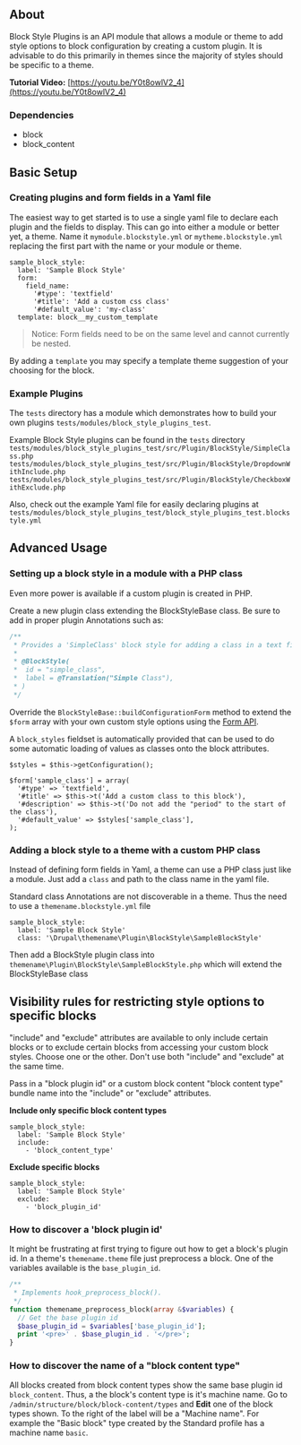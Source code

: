 ## About

Block Style Plugins is an API module that allows a module or theme to add style
options to block configuration by creating a custom plugin. It is advisable to
do this primarily in themes since the majority of styles should be specific to a
theme.

**Tutorial Video:** [https://youtu.be/Y0t8owlV2_4](https://youtu.be/Y0t8owlV2_4) 

### Dependencies

- block
- block_content

## Basic Setup

### Creating plugins and form fields in a Yaml file

The easiest way to get started is to use a single yaml file to declare each
plugin and the fields to display. This can go into either a module or better
yet, a theme. Name it `mymodule.blockstyle.yml` or `mytheme.blockstyle.yml`
replacing the first part with the name or your module or theme.

```
sample_block_style:
  label: 'Sample Block Style'
  form:
    field_name:
      '#type': 'textfield'
      '#title': 'Add a custom css class'
      '#default_value': 'my-class'
  template: block__my_custom_template
```

> Notice: Form fields need to be on the same level and cannot currently be
nested.

By adding a `template` you may specify a template theme suggestion of your
choosing for the block.

### Example Plugins

The `tests` directory has a module which demonstrates how to build your own
plugins `tests/modules/block_style_plugins_test`.

Example Block Style plugins can be found in the `tests` directory
`tests/modules/block_style_plugins_test/src/Plugin/BlockStyle/SimpleClass.php`
`tests/modules/block_style_plugins_test/src/Plugin/BlockStyle/DropdownWithInclude.php`
`tests/modules/block_style_plugins_test/src/Plugin/BlockStyle/CheckboxWithExclude.php`

Also, check out the example Yaml file for easily declaring plugins at
`tests/modules/block_style_plugins_test/block_style_plugins_test.blockstyle.yml`

## Advanced Usage

### Setting up a block style in a module with a PHP class

Even more power is available if a custom plugin is created in PHP.

Create a new plugin class extending the BlockStyleBase class. Be sure to add in
proper plugin Annotations such as:

```php
/**
 * Provides a 'SimpleClass' block style for adding a class in a text field.
 *
 * @BlockStyle(
 *  id = "simple_class",
 *  label = @Translation("Simple Class"),
 * )
 */
```

Override the `BlockStyleBase::buildConfigurationForm` method to extend the `$form` array
with your own custom style options using the
[Form API](https://api.drupal.org/api/drupal/elements).

A `block_styles` fieldset is automatically provided that can be used to do some
automatic loading of values as classes onto the block attributes.

```
$styles = $this->getConfiguration();

$form['sample_class'] = array(
  '#type' => 'textfield',
  '#title' => $this->t('Add a custom class to this block'),
  '#description' => $this->t('Do not add the "period" to the start of the class'),
  '#default_value' => $styles['sample_class'],
);
```

### Adding a block style to a theme with a custom PHP class

Instead of defining form fields in Yaml, a theme can use a PHP class just like a
module. Just add a `class` and path to the class name in the yaml file.

Standard class Annotations are not discoverable in a theme. Thus the need to use
a `themename.blockstyle.yml` file

```
sample_block_style:
  label: 'Sample Block Style'
  class: '\Drupal\themename\Plugin\BlockStyle\SampleBlockStyle'
```

Then add a BlockStyle plugin class into 
`themename\Plugin\BlockStyle\SampleBlockStyle.php` which will extend the 
BlockStyleBase class

## Visibility rules for restricting style options to specific blocks

"include" and "exclude" attributes are available to only include certain blocks 
or to exclude certain blocks from accessing your custom block styles. Choose one
or the other. Don't use both "include" and "exclude" at the same time.

Pass in a "block plugin id" or a custom block content "block content type"
bundle name into the "include" or "exclude" attributes.

**Include only specific block content types**

```
sample_block_style:
  label: 'Sample Block Style'
  include:
    - 'block_content_type'
```

**Exclude specific blocks**

```
sample_block_style:
  label: 'Sample Block Style'
  exclude:
    - 'block_plugin_id'
```

### How to discover a 'block plugin id'

It might be frustrating at first trying to figure out how to get a block's
plugin id. In a theme's `themename.theme` file just preprocess a block. One of
the variables available is the `base_plugin_id`.

```php
/**
 * Implements hook_preprocess_block().
 */
function themename_preprocess_block(array &$variables) {
  // Get the base plugin id
  $base_plugin_id = $variables['base_plugin_id'];
  print '<pre>' . $base_plugin_id . '</pre>';
}
```

### How to discover the name of a "block content type"

All blocks created from block content types show the same base plugin id
`block_content`. Thus, a the block's content type is it's machine name. Go to
`/admin/structure/block/block-content/types` and **Edit** one of the block types
shown. To the right of the label will be a "Machine name". For example the
"Basic block" type created by the Standard profile has a machine name `basic`.
